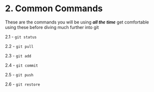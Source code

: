# 2. Common Commands

These are the commands you will be using ***all the time*** get comfortable using these before diving much further into git

2.1 - `git status`

2.2 - `git pull`

2.3 - `git add`

2.4 - `git commit`

2.5 - `git push`

2.6 - `git restore`
